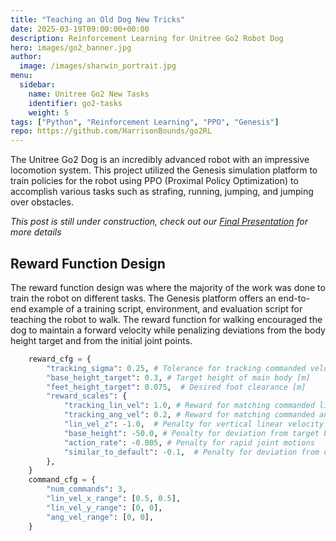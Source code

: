 ```yaml
---
title: "Teaching an Old Dog New Tricks"
date: 2025-03-19T09:00:00+00:00
description: Reinforcement Learning for Unitree Go2 Robot Dog
hero: images/go2_banner.jpg
author:
  image: /images/sharwin_portrait.jpg
menu:
  sidebar:
    name: Unitree Go2 New Tasks
    identifier: go2-tasks
    weight: 5
tags: ["Python", "Reinforcement Learning", "PPO", "Genesis"]
repo: https://github.com/HarrisonBounds/go2RL
---
```

The Unitree Go2 Dog is an incredibly advanced robot with an impressive locomotion system. This project utilized the Genesis simulation platform to train policies for the robot using PPO (Proximal Policy Optimization) to accomplish various tasks such as strafing, running, jumping, and jumping over obstacles.


*This post is still under construction, check out our [Final Presentation](https://docs.google.com/presentation/d/1t-WxQv7l9nbno7PVQyR4ZqkIlAv57PJc0tnwp6PpszA/edit?usp=sharing) for more details*

## Reward Function Design
The reward function design was where the majority of the work was done to train the robot on different tasks. The Genesis platform offers an end-to-end example of a training script, environment, and evaluation script for teaching the robot to walk. The reward function for walking encouraged the dog to maintain a forward velocity while penalizing deviations from the body height target and from the initial joint points.

```python
    reward_cfg = {
        "tracking_sigma": 0.25, # Tolerance for tracking commanded velocity
        "base_height_target": 0.3, # Target height of main body [m]
        "feet_height_target": 0.075,  # Desired foot clearance [m]
        "reward_scales": {
            "tracking_lin_vel": 1.0, # Reward for matching commanded lin_vel
            "tracking_ang_vel": 0.2, # Reward for matching commanded ang_vel
            "lin_vel_z": -1.0,  # Penalty for vertical linear velocity
            "base_height": -50.0, # Penalty for deviation from target body height
            "action_rate": -0.005, # Penalty for rapid joint motions
            "similar_to_default": -0.1,  # Penalty for deviation from default joint angles
        },
    }
    command_cfg = {
        "num_commands": 3,
        "lin_vel_x_range": [0.5, 0.5],
        "lin_vel_y_range": [0, 0],
        "ang_vel_range": [0, 0],
    }
```